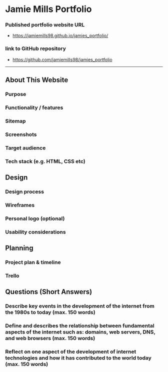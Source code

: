 # Jamie Mills Portfolio

### Published portfolio website URL
* https://jamiemills98.github.io/jamies_portfolio/
### link to GitHub repository
* https://github.com/jamiemills98/jamies_portfolio
_________________________________________________________________________________________________________

## About This Website

### Purpose

### Functionality / features

### Sitemap

### Screenshots

### Target audience

### Tech stack (e.g. HTML, CSS etc)



## Design

### Design process

### Wireframes



### Personal logo (optional)

### Usability considerations


## Planning

### Project plan & timeline

### Trello



## Questions (Short Answers)

### Describe key events in the development of the internet from the 1980s to today (max. 150 words)

### Define and describes the relationship between fundamental aspects of the internet such as: domains, web servers, DNS, and web browsers (max. 150 words)

### Reflect on one aspect of the development of internet technologies and how it has contributed to the world today (max. 150 words)